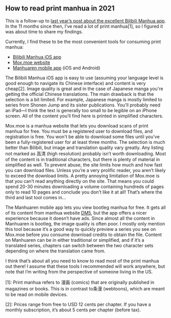 ## How to read print manhua in 2021

This is a follow-up to [last year’s post about the excellent Bilibili Manhua app](https://www.chinese-forums.com/forums/topic/60732-first-impressions-of-the-bilibili-manhua-app/). In the 11 months since then, I’ve read a lot of print manhua[1], so I figured it was about time to share my findings.

Currently, I find these to be the most convenient tools for consuming print manhua:

-  [Bilibili Manhua iOS app](https://apps.apple.com/cn/app/id1426252715) 
-  [Mox.moe website](https://mox.moe/) 
-  [Manhuaren mobile app](http://manhuaren.com/) (iOS and Android) 

The Bilibili Manhua iOS app is easy to use (assuming your language level is good enough to navigate its Chinese interface) and content is very cheap[2]. Image quality is great and in the case of Japanese manga you're getting the official Chinese translations. The main drawback is that the selection is a bit limited. For example, Japanese manga is mostly limited to series from Shonen Jump and its sister publications. You'll probably need an iPad—I think the text is generally too small to be legible on an iPhone screen. All of the content you’ll find here is printed in simplified characters.

Mox.moe is a manhua website that lets you download scans of print manhua for free. You must be a registered user to download files, and registration is free. You won't be able to download some files until you’ve been a fully-registered user for at least three months. The selection is much better than Bilibili, but image and translation quality vary greatly. Any listing not marked as 高清 (high resolution) probably isn’t worth downloading. Most of the content is in traditional characters, but there is plenty of material in simplified as well. To prevent abuse, the site limits how much and how fast you can download files. Unless you’re a very prolific reader, you aren’t likely to exceed the download limits. A pretty annoying limitation of Mox.moe is that you can’t read anything directly on the site. That means you could spend 20-30 minutes downloading a volume containing hundreds of pages only to read 10 pages and conclude you don’t like it at all! That’s where the third and last tool comes in…

The Manhuaren mobile app lets you view bootleg manhua for free. It gets all of its content from manhua website [DM5](https://dm5.com/), but the app offers a nicer experience because it doesn’t have ads. Since almost all the content in Manhuaren is bootleg, the image quality is often poor. I mostly only mention this tool because it’s a good way to quickly preview a series you see on Mox.moe before you consume download credits to obtain the file. Content on Manhuaren can be in either traditional or simplified, and if it’s a translated series, chapters can switch between the two character sets depending on where the translation came from.

I think that’s about all you need to know to read most of the print manhua out there! I assume that these tools I recommended will work anywhere, but note that I’m writing from the perspective of someone living in the US.

[1]: Print manhua refers to 漫画 (comics) that are originally published in magazines or books. This is in contrast to条漫 (webtoons), which are meant to be read on mobile devices.

[2]: Prices range from free to USD 12 cents per chapter. If you have a monthly subscription, it’s about 5 cents per chapter (before tax).